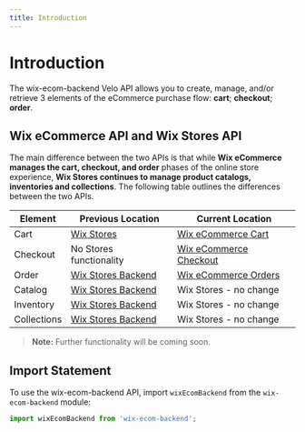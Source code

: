 ```yaml
---
title: Introduction
---
```

# Introduction

The wix-ecom-backend Velo API allows you to create, manage, and/or retrieve 3 elements of the eCommerce purchase flow: **cart**; **checkout**; **order**.

## Wix eCommerce API and Wix Stores API

The main difference between the two APIs is that while **Wix eCommerce manages the cart, checkout, and order** phases of the online store experience, **Wix Stores continues to manage product catalogs, inventories and collections**. The following table outlines the differences between the two APIs.

| Element                                  | Previous Location                                | Current Location            |
| -----------------------------------------|--------------------------------------------------|-----------------------------|
| Cart                                     | [Wix Stores](https://www.wix.com/velo/reference/wix-stores)                                  | [Wix eCommerce Cart](https://www.wix.com/velo/reference/wix-ecom-backend/cart)
| Checkout                                 | No Stores functionality                          | [Wix eCommerce Checkout](https://www.wix.com/velo/reference/wix-ecom-backend/checkout)
| Order                                    | [Wix Stores Backend](https://www.wix.com/velo/reference/wix-stores-backend)                                       | [Wix eCommerce Orders](https://www.wix.com/velo/reference/wix-ecom-backend/orders)
| Catalog                                  | [Wix Stores Backend](https://www.wix.com/velo/reference/wix-stores-backend)                                       | Wix Stores - no change
| Inventory                                | [Wix Stores Backend](https://www.wix.com/velo/reference/wix-stores-backend)                                       | Wix Stores - no change
| Collections                              | [Wix Stores Backend](https://www.wix.com/velo/reference/wix-stores-backend)                                       | Wix Stores - no change

> **Note:** Further functionality will be coming soon.

## Import Statement

To use the wix-ecom-backend API, import `wixEcomBackend` from the `wix-ecom-backend` module:

```javascript
import wixEcomBackend from 'wix-ecom-backend';
```
